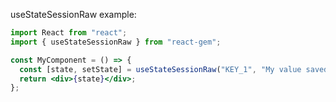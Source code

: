 useStateSessionRaw example:

```jsx static
import React from "react";
import { useStateSessionRaw } from "react-gem";

const MyComponent = () => {
  const [state, setState] = useStateSessionRaw("KEY_1", "My value saved as raw text in the sessionStorage");
  return <div>{state}</div>;
};
```
